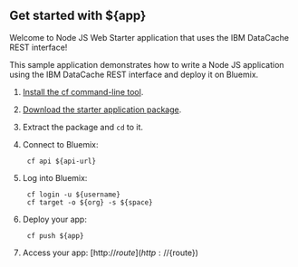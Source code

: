 Get started with ${app}
-----------------------------------

Welcome to Node JS Web Starter application that uses the IBM DataCache REST interface!

This sample application demonstrates how to write a Node JS application using the IBM DataCache REST interface and deploy it on Bluemix.

1. [Install the cf command-line tool](${doc-url}/#starters/BuildingWeb.html#install_cf).
2. [Download the starter application package](${ace-url}/rest/apps/${app-guid}/starter-download).
3. Extract the package and `cd` to it.
4. Connect to Bluemix:

		cf api ${api-url}

5. Log into Bluemix:

		cf login -u ${username}
		cf target -o ${org} -s ${space}
		
6. Deploy your app:

		cf push ${app}

7. Access your app: [http://${route}](http://${route})
